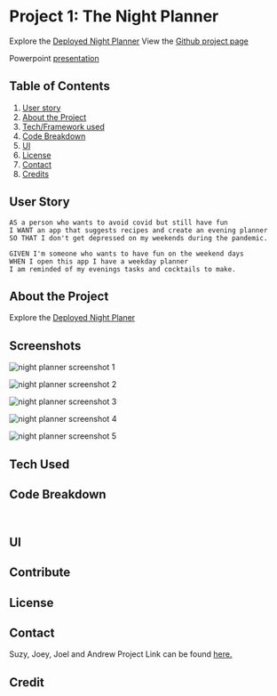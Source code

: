 # Project 1: The Night Planner


Explore the [Deployed Night Planner](https://suzylebel.github.io/BreakoutRoom_17)
View the [Github project page](https://suzylebel.github.io/BreakoutRoom_17/)

Powerpoint [presentation](https://docs.google.com/presentation/d/1kHslFU9VMagozCVwg9CpfOCZM6SEZ5OpI9HsKvekrzk/edit?usp=sharing)


## Table of Contents
1. [User story](#User-story)
2. [About the Project](#About-the-Project)
3. [Tech/Framework used](#Tech-Used)
4. [Code Breakdown](Code-Breakdown)
5. [UI](#UI)
6. [License](#License)
7. [Contact](#Contact)
8. [Credits](#Credit)

## User Story

```
AS a person who wants to avoid covid but still have fun
I WANT an app that suggests recipes and create an evening planner
SO THAT I don't get depressed on my weekends during the pandemic.

GIVEN I'm someone who wants to have fun on the weekend days
WHEN I open this app I have a weekday planner
I am reminded of my evenings tasks and cocktails to make.
```


## About the Project

Explore the [Deployed Night Planer](https://suzylebel.github.io/BreakoutRoom_17/)

## Screenshots

![night planner screenshot 1](https://user-images.githubusercontent.com/69170823/96393375-c8a37980-1173-11eb-8d0a-8fb37424e129.png)

![night planner screenshot 2](https://user-images.githubusercontent.com/69170823/96393431-effa4680-1173-11eb-8778-6cabd78db787.png)

![night planner screenshot 3](https://user-images.githubusercontent.com/69170823/96393494-20da7b80-1174-11eb-9527-9c9c5e18a63e.png)

![night planner screenshot 4](https://user-images.githubusercontent.com/69170823/96393525-3e0f4a00-1174-11eb-9ccb-d6d015c16e58.png)

![night planner screenshot 5](https://user-images.githubusercontent.com/69170823/96393601-757df680-1174-11eb-9912-c3851f2beb0e.png)


## Tech Used


## Code Breakdown


![]()

![]()


## UI


## Contribute


## License 

 
## Contact 

Suzy, Joey, Joel and Andrew
Project Link can be found [here.]()

## Credit













